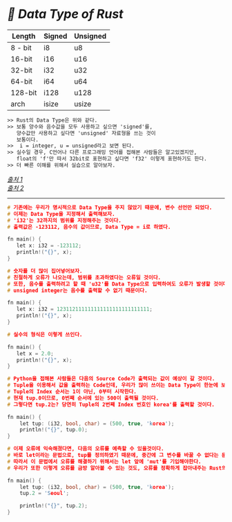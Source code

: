 # _👀 Data Type of Rust_

| Length | Signed | Unsigned |
| --- | --- | --- |
| 8 - bit | i8 | u8 |
| 16-bit | i16 | u16 |
| 32-bit | i32 | u32 |
| 64-bit | i64 | u64 |
| 128-bit | i128 | u128 |
| arch | isize | usize |

```txt
>> Rust의 Data Type은 위와 같다.
>> 보통 양수와 음수값을 모두 사용하고 싶으면 'signed'를,
   양수값만 사용하고 싶다면 'unsigned' 자료형을 쓰는 것이
   보통이다.
>>  i = integer, u = unsigned라고 보면 된다.
>> 실수일 경우, C언어나 다른 프로그래밍 언어를 접해본 사람들은 알고있겠지만,
   float의 'f'만 따서 32bit로 표현하고 싶다면 'f32' 이렇게 표현하기도 한다.
>> 더 빠른 이해를 위해서 실습으로 알아보자.
```

_[출처 1](https://www.youtube.com/watch?v=8AWU1WHqAfM&list=PLsGh7Wc318khzAJOJIJpkL0KHMr4iAk0z&index=3)_ <br>
_[출처 2](https://doc.rust-lang.org/book/ch03-02-data-types.html)_

<hr>

```c++
# 기존에는 우리가 명시적으로 Data Type을 주지 않았기 때문에, 변수 선언만 되었다.
# 이제는 Data Type을 지정해서 출력해보자.
# 'i32'는 32까지의 범위를 지정해주는 것이다.
# 출력값은 -123112, 음수의 값이므로, Data Type = i로 하였다.

fn main() {
   let x: i32 = -123112;
   println!("{}", x);
}
```

```c++
# 숫자를 더 많이 집어넣어보자. 
# 친절하게 오류가 나오는데, 범위를 초과하였다는 오류일 것이다.
# 또한, 음수를 출력하려고 할 때 'u32'를 Data Type으로 입력하여도 오류가 발생할 것이다.
# unsigned integer는 음수를 출력할 수 없기 때문이다.

fn main() {
   let x: i32 = 123112111111111111111111111111;
   println!("{}", x);
}
```

```c++
# 실수의 형식은 이렇게 쓰인다.

fn main() {
   let x = 2.0;
   println!("{}", x);
}
```

```c++
# Python을 접해본 사람들은 다음의 Source Code가 출력되는 값이 예상이 갈 것이다.
# Tuple을 이용해서 값을 출력하는 Code인데, 우리가 많이 쓰이는 Data Type이 한눈에 보인다.
# Tuple의 Index 순서는 1이 아닌, 0부터 시작한다.
# 현재 tup.0이므로, 0번째 순서에 있는 500이 출력될 것이다.
# 그렇다면 tup.2는? 당연히 Tuple의 2번째 Index 번호인 korea'를 출력할 것이다.

fn main() {
    let tup: (i32, bool, char) = (500, true, 'korea');
    println!("{}", tup.0);
}
```

```c++
# 이제 오류에 익숙해졌다면, 다음의 오류를 예측할 수 있을것이다.
# 바로 let이라는 문법으로, tup를 정의하였기 때문에, 중간에 그 변수를 바꿀 수 없다는 문구가 나온다.
# 따라서 이 문법에서 오류를 해결하기 위해서는 let 앞에 'mut'를 기입해야한다.
# 우리가 또한 이렇게 오류를 금방 알아볼 수 있는 것도, 오류를 정확하게 잡아내주는 Rust의 힘이라는 것 잊지말자.

fn main() {
    let tup: (i32, bool, char) = (500, true, 'korea');
    tup.2 = 'Seoul';

    println!("{}", tup.2);
}
```
















